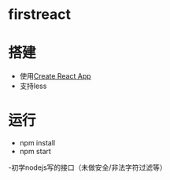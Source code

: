 # firstreact

# 搭建
- 使用[Create React App](https://github.com/facebookincubator/create-react-app)
- 支持less

# 运行
- npm install
- npm start



-初学nodejs写的接口（未做安全/非法字符过滤等）